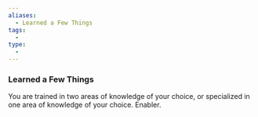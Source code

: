 ```yaml
---
aliases:
  - Learned a Few Things
tags:
  - 
type:
  - 
---
```

### Learned a Few Things

You are trained in two areas of knowledge of your choice, or specialized in one area of knowledge of your choice. Enabler.